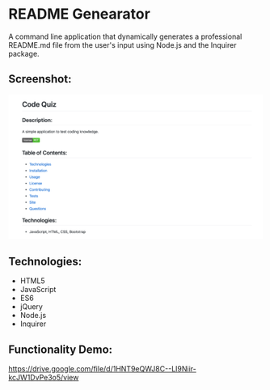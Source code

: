 # README Genearator 
A command line application that dynamically generates a professional README.md file from the user's input using Node.js and the Inquirer package. 

## Screenshot:
![image](https://github.com/bdamota/README-Generator/blob/master/Screen%20Shot%202020-07-19%20at%2012.57.18%20PM.png)

## Technologies:
- HTML5
- JavaScript 
- ES6
- jQuery 
- Node.js
- Inquirer 

## Functionality Demo:
https://drive.google.com/file/d/1HNT9eQWJ8C--LI9Niir-kcJW1DvPe3o5/view 


